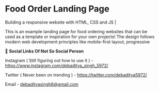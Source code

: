 # Food Order Landing Page

<!--
![Thumbnail](https://lh3.googleusercontent.com/drive-viewer/AITFw-w-rDgcV-qSixaCtx8VMatPgdtOmSnl0zqTrcSNbVlytQn6hzkrIZc4BHp7lUg18Dkbth32o4xhEMNQKmbjYbhbrBd4Ww=s1600) -->

Building a responsive website with HTML, CSS and JS |

This is an example landing page for food ordering websites that can be used as a template or inspiration for your own projects! The design follows modern web development principles like mobile-first layout, progressive

<!-- Buymeacoffee - https://www.buymeacoffee.com/Modernweb/e/149767  -->

📌 **Social Links Of Not So Social Person**

Instagram ( Still figuring out how to use it ) - https://www.instagram.com/debaditya_singh_5972/

<!-- Facebook ( Mark knows everthing )  - https://www.facebook.com/debaditya-singh/ -->

Twitter ( Never been on trending ) - https://twitter.com/debaditya5972/

<!-- daily.dev ( Yes I write too. Sometimes ) - https://daily.dev/debaditya_139/ -->

Email - debadityasingh6@gmail.com
